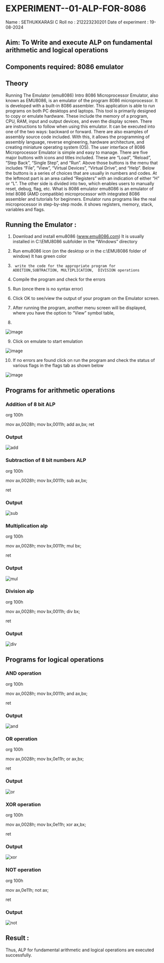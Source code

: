 # EXPERIMENT--01-ALP-FOR-8086
Name : SETHUKKARASI C
Roll no : 212223230201
Date of experiment : 19-08-2024





## Aim: To Write and execute ALP on fundamental arithmetic and logical operations
## Components required: 8086  emulator 
## Theory 
Running The Emulator (emu8086) Intro 8086 Microprocessor Emulator, also known as EMU8086, is an emulator of the program 8086 microprocessor. It is developed with a built-in 8086 assembler. This application is able to run programs on both PC desktops and laptops. This tool is primarily designed to copy or emulate hardware. These include the memory of a program, CPU, RAM, input and output devices, and even the display screen. There are instructions to follow when using this emulator. It can be executed into one of the two ways: backward or forward. There are also examples of assembly source code included. With this, it allows the programming of assembly language, reverse engineering, hardware architecture, and creating miniature operating system (OS). The user interface of 8086 Microprocessor Emulator is simple and easy to manage. There are five major buttons with icons and titles included. These are “Load”, “Reload”, “Step Back”, “Single Step”, and “Run”. Above those buttons is the menu that includes “File”, “View”, “Virtual Devices”, “Virtual Drive”, and “Help”. Below the buttons is a series of choices that are usually in numbers and codes. At the leftmost part is an area called “Registers” with an indication of either “H” or “L”. The other side is divided into two, which enables users to manually reset, debug, flag, etc. What is 8086 emulator emu8086 is an emulator of Intel 8086 (AMD compatible) microprocessor with integrated 8086 assembler and tutorials for beginners. Emulator runs programs like the real microprocessor in step-by-step mode. it shows registers, memory, stack, variables and flags.


 ## Running the Emulator :
1.	Download and install emu8086 (www.emu8086.com) It is usually installed in C:\EMU8086 subfolder in the “Windows” directory
2.	  Run  emu8086 icon (on the desktop or in the c:\EMU8086 folder of window) It has green color 
 
 
3.		write the code for the appropriate program for ADDITION,SUBTRACTION, MULTIPLICATION,  DIVISION operations 

4.	 Compile the program and check for the errors 
5.	Run (once there is no syntax error) 

6.	Click OK to see/view the output of your program on the Emulator screen. 


7.	After running the program, another menu screen will be displayed, where you have the option to “View” symbol table,
8.	 


![image](https://user-images.githubusercontent.com/36288975/189273263-d65baae9-4b8f-4723-afb3-c0ffa4052b04.png)











9.	Click on emulate to start emulation 








![image](https://user-images.githubusercontent.com/36288975/189273273-9bb36ec1-e2e8-4892-8d35-37707332bfdc.png)








10.	If no errors are found click on run the program and check the status of various flags in the flags tab as shown below 






![image](https://user-images.githubusercontent.com/36288975/189273277-113a2a33-4a40-4ff8-95a5-ecd3a1f504fe.png)







## Programs for arithmetic  operations

### Addition  of 8 bit ALP 
org 100h

mov ax,0028h;
mov bx,0011h;
add ax,bx;
ret

### Output
![add](/add.png)  
 
### Subtraction   of 8 bit numbers  ALP 
org 100h

mov ax,0028h;
mov bx,0011h;
sub ax,bx;

ret

### Output
![sub](/sub.png)

### Multiplication alp 
org 100h

mov ax,0028h;
mov bx,0011h;
mul bx;

ret

### Output  
![mul](/mul.png)

### Division alp 
org 100h

mov ax,0028h;
mov bx,0011h;
div bx;

ret

### Output
![div](/div.png)  

## Programs for logical operations

### AND operation
org 100h

mov ax,0028h;
mov bx,0011h;
and ax,bx;

ret

### Output
![and](/and.png)

### OR operation
org 100h

mov ax,0028h;
mov bx,0e11h;
or ax,bx;

ret

### Output
![or](/or.png)

### XOR operation
org 100h

mov ax,0028h;
mov bx,0e11h;
xor ax,bx;

ret

### Output
![xor](/xor.png)

### NOT operation
org 100h

mov ax,0e11h;
not ax;

ret

### Output
![not](/not.png)

## Result :
 Thus, ALP for fundamental arithmetic and logical operations are executed successfully.

